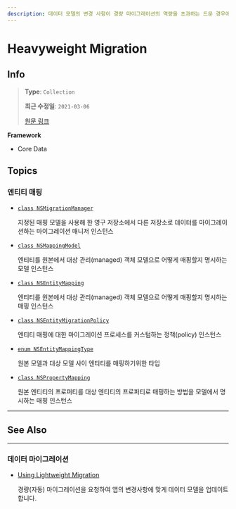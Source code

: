 ```yaml
---
description: 데이터 모델의 변경 사항이 경량 마이그레이션의 역량을 초과하는 드문 경우에 중량(수동) 마이그레이션을 사용합니다.
---
```


# Heavyweight Migration

## Info
> **Type**: `Collection`
>
> **최근 수정일**: `2021-03-06`
>
> [원문 링크](https://developer.apple.com/documentation/coredata/heavyweight_migration)

**Framework**

- Core Data

## Topics

### 엔티티 매핑

- [`class NSMigrationManager`](https://developer.apple.com/documentation/coredata/nsmigrationmanager)

  지정된 매핑 모델을 사용해 한 영구 저장소에서 다른 저장소로 데이터를 마이그레이션하는 마이그레이션 매니저 인스턴스

- [`class NSMappingModel`](https://developer.apple.com/documentation/coredata/nsmappingmodel)

  엔티티를 원본에서 대상 관리(managed) 객체 모델으로 어떻게 매핑할지 명시하는 모델 인스턴스

- [`class NSEntityMapping`](https://developer.apple.com/documentation/coredata/nsentitymapping)

  엔티티를 원본에서 대상 관리(managed) 객체 모델으로 어떻게 매핑할지 명시하는 매핑 인스턴스

- [`class NSEntityMigrationPolicy`](https://developer.apple.com/documentation/coredata/nsentitymigrationpolicy)

  엔티티 매핑에 대한 마이그레이션 프로세스를 커스텀하는 정책(policy) 인스턴스

- [`enum NSEntityMappingType`](https://developer.apple.com/documentation/coredata/nsentitymappingtype)

  원본 모델과 대상 모델 사이 엔티티를 매핑하기위한 타입

- [`class NSPropertyMapping`](https://developer.apple.com/documentation/coredata/nspropertymapping)

  원본 엔티티의 프로퍼티를 대상 엔티티의 프로퍼티로 매핑하는 방법을 모델에서 명시하는 매핑 인스턴스

---

## See Also

---

### 데이터 마이그레이션

- [Using Lightweight Migration](Using_Lightweight_Migration.md)

  경량(자동) 마이그레이션을 요청하여 앱의 변경사항에 맞게 데이터 모델을 업데이트합니다.